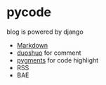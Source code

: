 pycode
======
blog is powered by django

+ [Markdown](http://daringfireball.net/projects/markdown/)
+ [duoshuo](https://github.com/duoshuo/duoshuo-python-sdk) for comment
+ [pygments](http://pygments.org/) for code highlight
+ RSS
+ BAE
